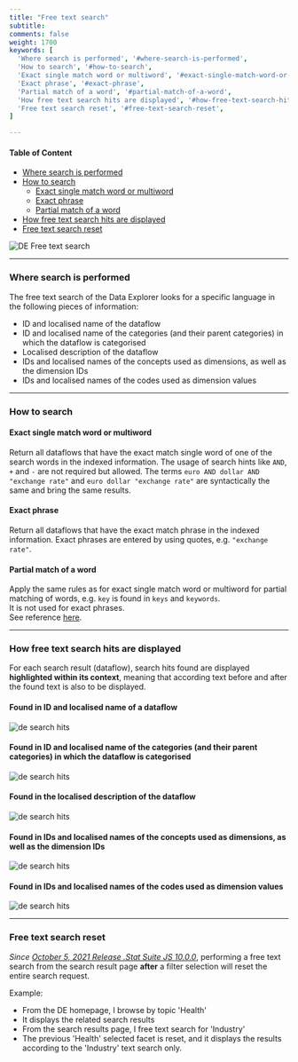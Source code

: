 ```yaml
---
title: "Free text search"
subtitle: 
comments: false
weight: 1700
keywords: [
  'Where search is performed', '#where-search-is-performed',
  'How to search', '#how-to-search',
  'Exact single match word or multiword', '#exact-single-match-word-or-multiword',
  'Exact phrase', '#exact-phrase',
  'Partial match of a word', '#partial-match-of-a-word',
  'How free text search hits are displayed', '#how-free-text-search-hits-are-displayed',
  'Free text search reset', '#free-text-search-reset',
]

---
```


#### Table of Content
- [Where search is performed](#where-search-is-performed)
- [How to search](#how-to-search)
  - [Exact single match word or multiword](#exact-single-match-word-or-multiword)
  - [Exact phrase](#exact-phrase)
  - [Partial match of a word](#partial-match-of-a-word)
- [How free text search hits are displayed](#how-free-text-search-hits-are-displayed)
- [Free text search reset](#free-text-search-reset)

![DE Free text search](/dotstatsuite-documentation/images/de-free-text-search.png)

---

### Where search is performed
The free text search of the Data Explorer looks for a specific language in the following pieces of information:
* ID and localised name of the dataflow
* ID and localised name of the categories (and their parent categories) in which the dataflow is categorised
* Localised description of the dataflow
* IDs and localised names of the concepts used as dimensions, as well as the dimension IDs
* IDs and localised names of the codes used as dimension values

---

### How to search
#### Exact single match word or multiword
Return all dataflows that have the exact match single word of one of the search words in the indexed information. The usage of search hints like `AND`, `+` and `-` are not required but allowed. The terms `euro AND dollar AND "exchange rate"` and `euro dollar "exchange rate"` are syntactically the same and bring the same results.

#### Exact phrase
Return all dataflows that have the exact match phrase in the indexed information. Exact phrases are entered by using quotes, e.g. `"exchange rate"`.

#### Partial match of a word
Apply the same rules as for exact single match word or multiword for partial matching of words, e.g. `key` is found in `keys` and `keywords`.  
It is not used for exact phrases.  
See reference [here](https://www.elastic.co/guide/en/elasticsearch/guide/current/partial-matching.html).

---

### How free text search hits are displayed
For each search result (dataflow), search hits found are displayed **highlighted within its context**, meaning that according text before and after the found text is also to be displayed.

#### Found in ID and localised name of a dataflow
![de search hits](/dotstatsuite-documentation/images/de-search-hits-1.png)

#### Found in ID and localised name of the categories (and their parent categories) in which the dataflow is categorised
![de search hits](/dotstatsuite-documentation/images/de-search-hits-2.png)

#### Found in the localised description of the dataflow
![de search hits](/dotstatsuite-documentation/images/de-search-hits-3.png)

#### Found in IDs and localised names of the concepts used as dimensions, as well as the dimension IDs
![de search hits](/dotstatsuite-documentation/images/de-search-hits-4.png)

#### Found in IDs and localised names of the codes used as dimension values
![de search hits](/dotstatsuite-documentation/images/de-search-hits-5.png)

---

### Free text search reset
*Since [October 5, 2021 Release .Stat Suite JS 10.0.0](https://sis-cc.gitlab.io/dotstatsuite-documentation/changelog/#october-5-2021)*, performing a free text search from the search result page **after** a filter selection will reset the entire search request.

Example:
* From the DE homepage, I browse by topic 'Health'
* It displays the related search results
* From the search results page, I free text search for 'Industry'
* The previous 'Health' selected facet is reset, and it displays the results according to the 'Industry' text search only.
